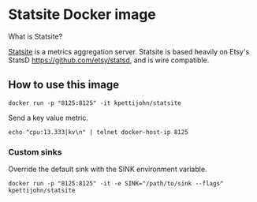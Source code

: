 # Statsite Docker image
What is Statsite?

[Statsite](https://github.com/armon/statsite) is a metrics aggregation server. Statsite is based heavily on Etsy's StatsD <https://github.com/etsy/statsd>, and is wire compatible.

## How to use this image

```
docker run -p "8125:8125" -it kpettijohn/statsite
```

Send a key value metric.

```
echo "cpu:13.333|kv\n" | telnet docker-host-ip 8125
```

### Custom sinks

Override the default sink with the SINK environment variable.

```
docker run -p "8125:8125" -it -e SINK="/path/to/sink --flags" kpettijohn/statsite
```
